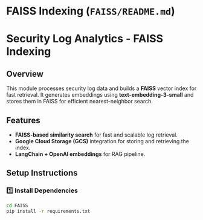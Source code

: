 # **FAISS Indexing (`FAISS/README.md`)**

# Security Log Analytics - FAISS Indexing

## Overview
This module processes security log data and builds a **FAISS** vector index for fast retrieval. It generates embeddings using **text-embedding-3-small** and stores them in FAISS for efficient nearest-neighbor search.

## Features
- **FAISS-based similarity search** for fast and scalable log retrieval.
- **Google Cloud Storage (GCS)** integration for storing and retrieving the index.
- **LangChain + OpenAI embeddings** for RAG pipeline.

## Setup Instructions

### 1️⃣ Install Dependencies
```sh
cd FAISS
pip install -r requirements.txt

